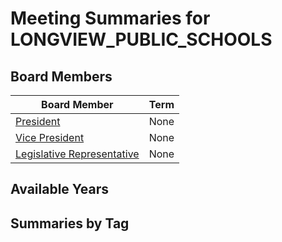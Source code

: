 # Meeting Summaries for LONGVIEW_PUBLIC_SCHOOLS

## Board Members

| Board Member       | Term           |
|--------------------|----------------|
| [President](board_member_45.md) | None |
| [Vice President](board_member_46.md) | None |
| [Legislative Representative](board_member_47.md) | None |

## Available Years

## Summaries by Tag
